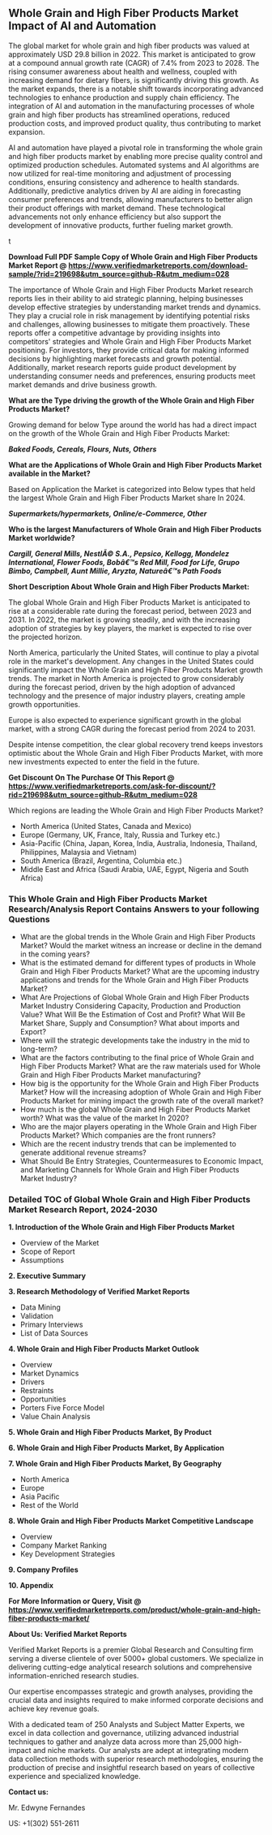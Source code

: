 <h2>Whole Grain and High Fiber Products Market Impact of AI and Automation</h2><p>The global market for whole grain and high fiber products was valued at approximately USD 29.8 billion in 2022. This market is anticipated to grow at a compound annual growth rate (CAGR) of 7.4% from 2023 to 2028. The rising consumer awareness about health and wellness, coupled with increasing demand for dietary fibers, is significantly driving this growth. As the market expands, there is a notable shift towards incorporating advanced technologies to enhance production and supply chain efficiency. The integration of AI and automation in the manufacturing processes of whole grain and high fiber products has streamlined operations, reduced production costs, and improved product quality, thus contributing to market expansion.</p><p>AI and automation have played a pivotal role in transforming the whole grain and high fiber products market by enabling more precise quality control and optimized production schedules. Automated systems and AI algorithms are now utilized for real-time monitoring and adjustment of processing conditions, ensuring consistency and adherence to health standards. Additionally, predictive analytics driven by AI are aiding in forecasting consumer preferences and trends, allowing manufacturers to better align their product offerings with market demand. These technological advancements not only enhance efficiency but also support the development of innovative products, further fueling market growth.</p>t</p><p id="" class=""><strong>Download Full PDF Sample Copy of Whole Grain and High Fiber Products Market Report @ <a href="https://www.verifiedmarketreports.com/download-sample/?rid=219698&utm_source=github-R&utm_medium=028" target="_blank">https://www.verifiedmarketreports.com/download-sample/?rid=219698&utm_source=github-R&utm_medium=028</a></strong></p><p>The importance of&nbsp;Whole Grain and High Fiber Products Market research reports lies in their ability to aid strategic planning, helping businesses develop effective strategies by understanding market trends and dynamics. They play a crucial role in risk management by identifying potential risks and challenges, allowing businesses to mitigate them proactively. These reports offer a competitive advantage by providing insights into competitors' strategies and Whole Grain and High Fiber Products Market positioning. For investors, they provide critical data for making informed decisions by highlighting market forecasts and growth potential. Additionally, market research reports guide product development by understanding consumer needs and preferences, ensuring products meet market demands and drive business growth.</p><p><strong>What are the&nbsp;Type driving the growth of the Whole Grain and High Fiber Products Market?</strong></p><p id="" class="">Growing demand for below Type around the world has had a direct impact on the growth of the Whole Grain and High Fiber Products Market:</p><em><strong>Baked Foods, Cereals, Flours, Nuts, Others</strong></em></p><strong>What are the&nbsp;Applications&nbsp;of Whole Grain and High Fiber Products Market available in the Market?</strong></p><p id="" class="">Based on Application the Market is categorized into Below types that held the largest Whole Grain and High Fiber Products Market share In 2024.</p><em><strong>Supermarkets/hypermarkets, Online/e-Commerce, Other</strong></em></p><strong>Who is the largest Manufacturers of Whole Grain and High Fiber Products Market worldwide?</strong></p><p><em><strong>Cargill, General Mills, NestlÃ© S.A., Pepsico, Kellogg, Mondelez International, Flower Foods, Bobâ€™s Red Mill, Food for Life, Grupo Bimbo, Campbell, Aunt Millie, Aryzta, Natureâ€™s Path Foods</strong></em></p><p id="" class=""><strong>Short Description About Whole Grain and High Fiber Products Market:</strong></p><p>The global Whole Grain and High Fiber Products Market is anticipated to rise at a considerable rate during the forecast period, between 2023 and 2031. In 2022, the market is growing steadily, and with the increasing adoption of strategies by key players, the market is expected to rise over the projected horizon.</p><p>North America, particularly the United States, will continue to play a pivotal role in the market's development. Any changes in the United States could significantly impact the Whole Grain and High Fiber Products Market growth trends. The market in North America is projected to grow considerably during the forecast period, driven by the high adoption of advanced technology and the presence of major industry players, creating ample growth opportunities.</p><p>Europe is also expected to experience significant growth in the global market, with a strong CAGR during the forecast period from 2024 to 2031.</p><p>Despite intense competition, the clear global recovery trend keeps investors optimistic about the Whole Grain and High Fiber Products Market, with more new investments expected to enter the field in the future.</p><p id="" class=""><strong>Get Discount On The Purchase Of This Report @ <a href="https://www.verifiedmarketreports.com/ask-for-discount/?rid=219698&utm_source=github-R&utm_medium=028" target="_blank">https://www.verifiedmarketreports.com/ask-for-discount/?rid=219698&utm_source=github-R&utm_medium=028</a></strong></p>Which regions are leading the Whole Grain and High Fiber Products Market?</p><ul><li>North America (United States, Canada and Mexico)</li><li>Europe (Germany, UK, France, Italy, Russia and Turkey etc.)</li><li>Asia-Pacific (China, Japan, Korea, India, Australia, Indonesia, Thailand, Philippines, Malaysia and Vietnam)</li><li>South America (Brazil, Argentina, Columbia etc.)</li><li>Middle East and Africa (Saudi Arabia, UAE, Egypt, Nigeria and South Africa)</li></ul><h3 id="" class="">This Whole Grain and High Fiber Products Market Research/Analysis Report Contains Answers to your following Questions</h3><ul><li>What are the global trends in the Whole Grain and High Fiber Products Market? Would the market witness an increase or decline in the demand in the coming years?</li><li>What is the estimated demand for different types of products in Whole Grain and High Fiber Products Market? What are the upcoming industry applications and trends for the Whole Grain and High Fiber Products Market?</li><li>What Are Projections of Global Whole Grain and High Fiber Products Market Industry Considering Capacity, Production and Production Value? What Will Be the Estimation of Cost and Profit? What Will Be Market Share, Supply and Consumption? What about imports and Export?</li><li>Where will the strategic developments take the industry in the mid to long-term?</li><li>What are the factors contributing to the final price of Whole Grain and High Fiber Products Market? What are the raw materials used for Whole Grain and High Fiber Products Market manufacturing?</li><li>How big is the opportunity for the Whole Grain and High Fiber Products Market? How will the increasing adoption of Whole Grain and High Fiber Products Market for mining impact the growth rate of the overall market?</li><li>How much is the global Whole Grain and High Fiber Products Market worth? What was the value of the market In 2020?</li><li>Who are the major players operating in the Whole Grain and High Fiber Products Market? Which companies are the front runners?</li><li>Which are the recent industry trends that can be implemented to generate additional revenue streams?</li><li>What Should Be Entry Strategies, Countermeasures to Economic Impact, and Marketing Channels for Whole Grain and High Fiber Products Market Industry?</li></ul><h3 id="" class="">Detailed TOC of Global Whole Grain and High Fiber Products Market Research Report, 2024-2030</h3><p id="" class=""><strong>1. Introduction of the Whole Grain and High Fiber Products Market</strong></p><ul><li>Overview of the Market</li><li>Scope of Report</li><li>Assumptions</li></ul><p id="" class=""><strong>2. Executive Summary</strong></p><p id="" class=""><strong>3. Research Methodology of Verified Market Reports</strong></p><ul><li>Data Mining</li><li>Validation</li><li>Primary Interviews</li><li>List of Data Sources</li></ul><p id="" class=""><strong>4. Whole Grain and High Fiber Products Market Outlook</strong></p><ul><li>Overview</li><li>Market Dynamics</li><li>Drivers</li><li>Restraints</li><li>Opportunities</li><li>Porters Five Force Model</li><li>Value Chain Analysis</li></ul><p id="" class=""><strong>5. Whole Grain and High Fiber Products Market, By Product</strong></p><p id="" class=""><strong>6. Whole Grain and High Fiber Products Market, By Application</strong></p><p id="" class=""><strong>7. Whole Grain and High Fiber Products Market, By Geography</strong></p><ul><li>North America</li><li>Europe</li><li>Asia Pacific</li><li>Rest of the World</li></ul><p id="" class=""><strong>8. Whole Grain and High Fiber Products Market Competitive Landscape</strong></p><ul><li>Overview</li><li>Company Market Ranking</li><li>Key Development Strategies</li></ul><p id="" class=""><strong>9. Company Profiles</strong></p><p id="" class=""><strong>10. Appendix</strong></p><p id="" class=""><strong>For More Information or Query, Visit @ <a href="https://www.verifiedmarketreports.com/product/whole-grain-and-high-fiber-products-market/" target="_blank">https://www.verifiedmarketreports.com/product/whole-grain-and-high-fiber-products-market/</a></strong></p><p id="" class=""><strong>About Us: Verified Market Reports</strong></p><p id="" class="">Verified Market Reports is a premier Global Research and Consulting firm serving a diverse clientele of over 5000+ global customers. We specialize in delivering cutting-edge analytical research solutions and comprehensive information-enriched research studies.</p><p id="" class="">Our expertise encompasses strategic and growth analyses, providing the crucial data and insights required to make informed corporate decisions and achieve key revenue goals.</p><p id="" class="">With a dedicated team of 250 Analysts and Subject Matter Experts, we excel in data collection and governance, utilizing advanced industrial techniques to gather and analyze data across more than 25,000 high-impact and niche markets. Our analysts are adept at integrating modern data collection methods with superior research methodologies, ensuring the production of precise and insightful research based on years of collective experience and specialized knowledge.</p><p id="" class=""><strong>Contact us:</strong></p><p id="" class="">Mr. Edwyne Fernandes</p><p id="" class="">US: +1(302) 551-2611</p>